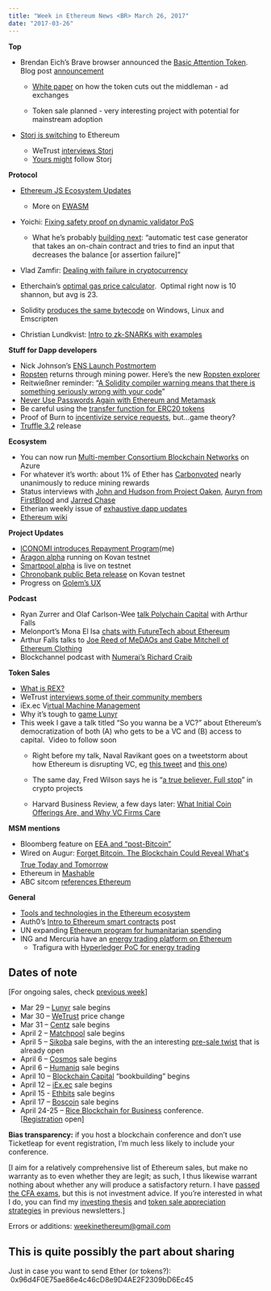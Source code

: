 ```yaml
---
title: "Week in Ethereum News <BR> March 26, 2017"
date: "2017-03-26"
---
```


**Top**  

- Brendan Eich’s Brave browser announced the [Basic Attention Token](https://t.umblr.com/redirect?z=https%3A%2F%2Fbasicattentiontoken.org%2F&t=YWMxYzU5M2U3MmZlNDM2MWM3YTczNzU3MmRlNDFmYzU3YjJhM2MzMix2RDFURmxiNw%3D%3D&b=t%3AQ8svKXOQOFn4j1wJ-IeWRA&p=https%3A%2F%2Fwww.weekinethereum.com%2Fpost%2F158960730543%2Fmarch-26-2017&m=0). Blog post [announcement](https://t.umblr.com/redirect?z=https%3A%2F%2Fmedium.com%2F%40AttentionToken%2Fannouncing-a-new-blockchain-based-digital-advertising-platform-775203933c44&t=ZmQ1ODY0NTA5MzY3ODkxNWEzZmIwY2NlYjFlZGQ5NTIzZjA4MTdkMyx2RDFURmxiNw%3D%3D&b=t%3AQ8svKXOQOFn4j1wJ-IeWRA&p=https%3A%2F%2Fwww.weekinethereum.com%2Fpost%2F158960730543%2Fmarch-26-2017&m=0)
    - [White paper](https://t.umblr.com/redirect?z=https%3A%2F%2Fbasicattentiontoken.org%2Fwp-content%2Fuploads%2F2017%2F03%2FBasicAttentionTokenWhitePaper_032117.pdf&t=NGQ1OGEzZWZiYjdkZjRhOWZmYWYxZWIyOTQ3YzI0ZjY4ZWFhNjgwMix2RDFURmxiNw%3D%3D&b=t%3AQ8svKXOQOFn4j1wJ-IeWRA&p=https%3A%2F%2Fwww.weekinethereum.com%2Fpost%2F158960730543%2Fmarch-26-2017&m=0) on how the token cuts out the middleman - ad exchanges  
        
    - Token sale planned - very interesting project with potential for mainstream adoption  
        
- [Storj is switching](https://t.umblr.com/redirect?z=http%3A%2F%2Fblog.storj.io%2Fpost%2F158740607128%2Fmigration-from-counterparty-to-ethereum&t=NmJjM2E1YWU0ZjczYzg2YmI1MmIyMDAzNjBlZWI1NGVkNzQwNmVjZix2RDFURmxiNw%3D%3D&b=t%3AQ8svKXOQOFn4j1wJ-IeWRA&p=https%3A%2F%2Fwww.weekinethereum.com%2Fpost%2F158960730543%2Fmarch-26-2017&m=0) to Ethereum
    - WeTrust [interviews Storj](https://t.umblr.com/redirect?z=https%3A%2F%2Fmedium.com%2Fwetrust-blog%2Fan-interview-with-shawn-wilkison-ceo-cto-of-storj-e7dbab8fb7f5&t=OGUwYWU3NjRmNTExZjNmMDRiMDQ3YWExZGU1MDkxY2Y4MWQ4YWE5OSx2RDFURmxiNw%3D%3D&b=t%3AQ8svKXOQOFn4j1wJ-IeWRA&p=https%3A%2F%2Fwww.weekinethereum.com%2Fpost%2F158960730543%2Fmarch-26-2017&m=0) 
    - [Yours might](https://twitter.com/ryanxcharles/status/846368708448550913) follow Storj  
        

**Protocol**

- [Ethereum JS Ecosystem Updates](https://t.umblr.com/redirect?z=https%3A%2F%2Fblog.ethereum.org%2F2017%2F03%2F21%2Fethereum-js-ecosystem-updates%2F&t=MzNmNzg3NGZmMWMzZDk4OTdkODgxYjZjN2VlNDAxMmViMmQ2MzBlNix2RDFURmxiNw%3D%3D&b=t%3AQ8svKXOQOFn4j1wJ-IeWRA&p=https%3A%2F%2Fwww.weekinethereum.com%2Fpost%2F158960730543%2Fmarch-26-2017&m=0)
    - More on [EWASM](https://t.umblr.com/redirect?z=https%3A%2F%2Fwww.reddit.com%2Fr%2Fethtrader%2Fcomments%2F60s79u%2Fewasm_can_someone_here_explain_why_it_would_be%2Fdf9o4h1%2F%3Fcontext%3D3&t=YjBiODBiMWNkYWI2Njg3Mjg2NGYwODkxZDdmOTZmZjYzYmQ3YjNlYyx2RDFURmxiNw%3D%3D&b=t%3AQ8svKXOQOFn4j1wJ-IeWRA&p=https%3A%2F%2Fwww.weekinethereum.com%2Fpost%2F158960730543%2Fmarch-26-2017&m=0)  
        
- Yoichi: [Fixing safety proof on dynamic validator PoS](https://t.umblr.com/redirect?z=https%3A%2F%2Fmedium.com%2F%40pirapira%2Ffixing-safety-proof-on-dynamic-validator-pos-5d8d463d8ae8%23.7s6n9syzd&t=MWE1ZDUyOGJmNmE4ZGZkMTI1M2U4NjBmMWJhZDFhYzBmY2MxNTlhMCx2RDFURmxiNw%3D%3D&b=t%3AQ8svKXOQOFn4j1wJ-IeWRA&p=https%3A%2F%2Fwww.weekinethereum.com%2Fpost%2F158960730543%2Fmarch-26-2017&m=0)
    - What he’s probably [building next](https://t.umblr.com/redirect?z=https%3A%2F%2Fwww.reddit.com%2Fr%2Fethereum%2Fcomments%2F60p42j%2Ffixing_safety_proof_on_dynamic_validator_pos%2Fdf98em3%2F&t=NDI5OWRjYjMwMTQ3NWNiMTE4NjZhYWE0NzIwZGZiNjM0ZDgzMGFjZCx2RDFURmxiNw%3D%3D&b=t%3AQ8svKXOQOFn4j1wJ-IeWRA&p=https%3A%2F%2Fwww.weekinethereum.com%2Fpost%2F158960730543%2Fmarch-26-2017&m=0): “automatic test case generator that takes an on-chain contract and tries to find an input that decreases the balance \[or assertion failure\]”  
        
- Vlad Zamfir: [Dealing with failure in cryptocurrency](https://t.umblr.com/redirect?z=https%3A%2F%2Fmedium.com%2F%40Vlad_Zamfir%2Fdealing-with-failure-in-cryptocurrency-463475da83e5&t=MjIwOGQyZDUzYTA3MDE3N2JlMzhmYmE4OTgyMTYzODFhOGFmMDAxMyx2RDFURmxiNw%3D%3D&b=t%3AQ8svKXOQOFn4j1wJ-IeWRA&p=https%3A%2F%2Fwww.weekinethereum.com%2Fpost%2F158960730543%2Fmarch-26-2017&m=0)
- Etherchain’s [optimal gas price calculator](https://t.umblr.com/redirect?z=https%3A%2F%2Fetherchain.org%2Fstatistics%2FgasPrice&t=MjUyYTI3MjBiY2FmNzYwZmFiZjk4YjdkMDZmODYwZmRhMTEzNDhiOSx2RDFURmxiNw%3D%3D&b=t%3AQ8svKXOQOFn4j1wJ-IeWRA&p=https%3A%2F%2Fwww.weekinethereum.com%2Fpost%2F158960730543%2Fmarch-26-2017&m=0).  Optimal right now is 10 shannon, but avg is 23.
- Solidity [produces the same bytecode](https://t.umblr.com/redirect?z=https%3A%2F%2Fgithub.com%2Fethereum%2Fsolidity-test-bytecode%2Ftree%2Fmaster%2F606ae75bc6b30f0a9cb9f394fe090461c4f7c939&t=OWQ1YTFiNGI4MWVkZmRjYWFiZWUxZTIyZjgwMGJkY2U4YTM3ZjY5OCx2RDFURmxiNw%3D%3D&b=t%3AQ8svKXOQOFn4j1wJ-IeWRA&p=https%3A%2F%2Fwww.weekinethereum.com%2Fpost%2F158960730543%2Fmarch-26-2017&m=0) on Windows, Linux and Emscripten
- Christian Lundkvist: [Intro to zk-SNARKs with examples](https://t.umblr.com/redirect?z=https%3A%2F%2Fmedia.consensys.net%2Fintroduction-to-zksnarks-with-examples-3283b554fc3b&t=MzI1ODFhMWEwY2RmYzQ3Y2ZiOWJjOTE4ZDkzNGQ3MzcwZmNmNmIzYyx2RDFURmxiNw%3D%3D&b=t%3AQ8svKXOQOFn4j1wJ-IeWRA&p=https%3A%2F%2Fwww.weekinethereum.com%2Fpost%2F158960730543%2Fmarch-26-2017&m=0)

**Stuff for Dapp developers**

- Nick Johnson’s [ENS Launch Postmortem](https://t.umblr.com/redirect?z=https%3A%2F%2Fdocs.google.com%2Fdocument%2Fd%2F1Xr6JELHHWb5ONl_WvJDmIwbfShTgWpMqiNRag2IdmLI%2Fedit%3Fusp%3Dsharing&t=YzdhYmIzNjBkZGVhNjZjMmY1M2Q5NWQyOGI2NGE5MGJlM2FlNGNiYix2RDFURmxiNw%3D%3D&b=t%3AQ8svKXOQOFn4j1wJ-IeWRA&p=https%3A%2F%2Fwww.weekinethereum.com%2Fpost%2F158960730543%2Fmarch-26-2017&m=0)
- [Ropsten](https://t.umblr.com/redirect?z=https%3A%2F%2Fgithub.com%2Fethereum%2Fropsten%2Fblob%2Fmaster%2Frevival.md&t=YWJmMzM3ODYwYzdiYWUwOTkzZjkxMGFlNWZmZGY2ZGQzMzI4NDk0MCx2RDFURmxiNw%3D%3D&b=t%3AQ8svKXOQOFn4j1wJ-IeWRA&p=https%3A%2F%2Fwww.weekinethereum.com%2Fpost%2F158960730543%2Fmarch-26-2017&m=0) returns through mining power. Here’s the new [Ropsten explorer](https://t.umblr.com/redirect?z=https%3A%2F%2Fropsten.etherscan.io%2F&t=ZGQwZjc3OTA3NGZlOGViMmYwZjMwMzY3MWFiZjBiYjVmNTViYmZlNyx2RDFURmxiNw%3D%3D&b=t%3AQ8svKXOQOFn4j1wJ-IeWRA&p=https%3A%2F%2Fwww.weekinethereum.com%2Fpost%2F158960730543%2Fmarch-26-2017&m=0)
- Reitwießner reminder: “[A Solidity compiler warning means that there is something seriously wrong with your code](https://t.umblr.com/redirect?z=https%3A%2F%2Fwww.reddit.com%2Fr%2Fethereum%2Fcomments%2F610x5e%2Fquick_reminder_a_solidity_compiler_warning_means%2F&t=ZWY3Y2Q3NjViNWUxZjRlZTYyM2QwZjllZTY1YzVjYTFiYzE4NWZhYix2RDFURmxiNw%3D%3D&b=t%3AQ8svKXOQOFn4j1wJ-IeWRA&p=https%3A%2F%2Fwww.weekinethereum.com%2Fpost%2F158960730543%2Fmarch-26-2017&m=0)”
- [Never Use Passwords Again with Ethereum and Metamask](https://t.umblr.com/redirect?z=https%3A%2F%2Fmedium.com%2F%40asmiller1989%2Fnever-use-passwords-again-with-ethereum-and-metamask-b61c7e409f0d%23.5rj4k7rhz&t=YWMxM2U2MGZlYTNkOTQwMzAwM2QzMWY2Y2VmMTNjYTIyZTQyOGQyZSx2RDFURmxiNw%3D%3D&b=t%3AQ8svKXOQOFn4j1wJ-IeWRA&p=https%3A%2F%2Fwww.weekinethereum.com%2Fpost%2F158960730543%2Fmarch-26-2017&m=0)
- Be careful using the [transfer function for ERC20 tokens](https://t.umblr.com/redirect?z=https%3A%2F%2Fwww.reddit.com%2Fr%2Fethereum%2Fcomments%2F60ql37%2Fattention_be_careful_using_ethereum_tokens%2F&t=M2QzZWFiNmJjYzc3ZDRjYzU3ZTg4NmM4NTE1ZTFlNWY4MWQ0ZmMwMCx2RDFURmxiNw%3D%3D&b=t%3AQ8svKXOQOFn4j1wJ-IeWRA&p=https%3A%2F%2Fwww.weekinethereum.com%2Fpost%2F158960730543%2Fmarch-26-2017&m=0)
- Proof of Burn to [incentivize service requests](https://t.umblr.com/redirect?z=https%3A%2F%2Fwww.reddit.com%2Fr%2Fethereum%2Fcomments%2F61t5c8%2Fi_just_burned_1_eth_on_purpose_for_my_next_trick%2F&t=MTI0MjVhMzczN2JlMWViYWQyMjQ0ZTc0MTdhOWUyNzk4NmVlN2JiMyx2RDFURmxiNw%3D%3D&b=t%3AQ8svKXOQOFn4j1wJ-IeWRA&p=https%3A%2F%2Fwww.weekinethereum.com%2Fpost%2F158960730543%2Fmarch-26-2017&m=0), but…game theory?
- [Truffle 3.2](https://t.umblr.com/redirect?z=http%3A%2F%2Ftruffleframework.com%2Fblog%2Ftruffle-320-released&t=NzIxN2U1YmQyMTY2Mzg1NGQ1NjdjYjgwMmJiYzNlY2E1MTg0MDgyZix2RDFURmxiNw%3D%3D&b=t%3AQ8svKXOQOFn4j1wJ-IeWRA&p=https%3A%2F%2Fwww.weekinethereum.com%2Fpost%2F158960730543%2Fmarch-26-2017&m=0) release

**Ecosystem**

- You can now run [Multi-member Consortium Blockchain Networks](https://t.umblr.com/redirect?z=https%3A%2F%2Fazure.microsoft.com%2Fen-us%2Fblog%2Fmulti-member-consortium-blockchain-networks-on-azure%2F&t=YWIyMWNmNzBlZTgwYWY3MmYxMTJhOTk5YTU3ZWNlMjY4ZWViM2FlNSx2RDFURmxiNw%3D%3D&b=t%3AQ8svKXOQOFn4j1wJ-IeWRA&p=https%3A%2F%2Fwww.weekinethereum.com%2Fpost%2F158960730543%2Fmarch-26-2017&m=0) on Azure
- For whatever it’s worth: about 1% of Ether has [Carbonvoted](https://t.umblr.com/redirect?z=http%3A%2F%2Fwww.carbonvote.com%2F&t=Yzk2OTJmMTk4YTRkNDViZDE3OTRhZmNmMWVhMzJmMmZkMTAzNGM2OSx2RDFURmxiNw%3D%3D&b=t%3AQ8svKXOQOFn4j1wJ-IeWRA&p=https%3A%2F%2Fwww.weekinethereum.com%2Fpost%2F158960730543%2Fmarch-26-2017&m=0) nearly unanimously to reduce mining rewards
- Status interviews with [John and Hudson from Project Oaken](https://t.umblr.com/redirect?z=https%3A%2F%2Fblog.status.im%2Fethereum-dapp-creators-issue-04-project-oaken-4bb157eeeefd&t=YWE5ZDRhZDE5YWVlMjRiYmQ1MzA4M2MyMGUwOWZlZWQxMjdmNTcyZCx2RDFURmxiNw%3D%3D&b=t%3AQ8svKXOQOFn4j1wJ-IeWRA&p=https%3A%2F%2Fwww.weekinethereum.com%2Fpost%2F158960730543%2Fmarch-26-2017&m=0), [Auryn from FirstBlood](https://t.umblr.com/redirect?z=https%3A%2F%2Fblog.status.im%2Fethereum-dapp-creators-issue-03-firstblood-34c4879f7342&t=NjFlNTQxNjI4NTY2YzdkZTQ3OTk2YWRkZmU5YzJmODgwZjZiOTliNSx2RDFURmxiNw%3D%3D&b=t%3AQ8svKXOQOFn4j1wJ-IeWRA&p=https%3A%2F%2Fwww.weekinethereum.com%2Fpost%2F158960730543%2Fmarch-26-2017&m=0) and [Jarred Chase](https://t.umblr.com/redirect?z=https%3A%2F%2Fblog.status.im%2Fethereum-contributors-series-issue-03-jarred-chase-314aaf17c78a&t=ZGEyOGMzNmIzZGQ4ODQxZmJiMjlmMmQzNTM5NzliMWY3MTRjYzExOCx2RDFURmxiNw%3D%3D&b=t%3AQ8svKXOQOFn4j1wJ-IeWRA&p=https%3A%2F%2Fwww.weekinethereum.com%2Fpost%2F158960730543%2Fmarch-26-2017&m=0)
- Etherian weekly issue of [exhaustive dapp updates](https://t.umblr.com/redirect?z=https%3A%2F%2Ftheetherian.wordpress.com%2F2017%2F03%2F26%2Fthe-etherian-sunday-march-26th-2017%2F&t=ZTEwYWJhMzJkM2YxYjIyYTU3N2RhMmMyY2I1ZmYzYzMyYzllYjE3OCx2RDFURmxiNw%3D%3D&b=t%3AQ8svKXOQOFn4j1wJ-IeWRA&p=https%3A%2F%2Fwww.weekinethereum.com%2Fpost%2F158960730543%2Fmarch-26-2017&m=0)
- [Ethereum wiki](https://t.umblr.com/redirect?z=https%3A%2F%2Ftheethereum.wiki%2Fw%2Findex.php%2FMain_Page&t=ZjAyZjFhMDljZDIwOGMzYWY2YjNlODJmMzhjNzk4NGRiYWMxMjQyYix2RDFURmxiNw%3D%3D&b=t%3AQ8svKXOQOFn4j1wJ-IeWRA&p=https%3A%2F%2Fwww.weekinethereum.com%2Fpost%2F158960730543%2Fmarch-26-2017&m=0)

**Project Updates**

- [ICONOMI introduces Repayment Program](https://t.umblr.com/redirect?z=https%3A%2F%2Fmedium.com%2Ficonominet%2Ficonomi-introduces-repayment-programme-54bfa449d458&t=ODRmNmI4ZGI4ZmJmZTEzOGRlODNlY2NjMjBjOWY4ZGRkM2ViNWQ5NCx2RDFURmxiNw%3D%3D&b=t%3AQ8svKXOQOFn4j1wJ-IeWRA&p=https%3A%2F%2Fwww.weekinethereum.com%2Fpost%2F158960730543%2Fmarch-26-2017&m=0)(me)
- [Aragon alpha](https://t.umblr.com/redirect?z=https%3A%2F%2Fblog.aragon.one%2Freleasing-aragon-alpha-602284a5380c&t=ZGM2YzY5NTQ2ZDhjMjMwNTdlNDlmNDMzYjc0OWUzYTk1NmYxOTg0MSx2RDFURmxiNw%3D%3D&b=t%3AQ8svKXOQOFn4j1wJ-IeWRA&p=https%3A%2F%2Fwww.weekinethereum.com%2Fpost%2F158960730543%2Fmarch-26-2017&m=0) running on Kovan testnet
- [Smartpool alpha](https://t.umblr.com/redirect?z=https%3A%2F%2Fmedium.com%2Fsmartpool%2Fsmartpool-alpha-release-472d60f1ef7b%23.hknzzc8ss&t=MThjMTdiZDJmN2QyOTdjMzA1MDg0NTE5ZjA1MTkwZDk2YjU2YzEzZSx2RDFURmxiNw%3D%3D&b=t%3AQ8svKXOQOFn4j1wJ-IeWRA&p=https%3A%2F%2Fwww.weekinethereum.com%2Fpost%2F158960730543%2Fmarch-26-2017&m=0) is live on testnet
- [Chronobank public Beta release](https://t.umblr.com/redirect?z=https%3A%2F%2Fblog.chronobank.io%2Fchronobank-dev-update-7-49b387396b2c%23.ue4gmvu8i&t=OTI1MmUyMmM2YjQyOGIzMWE5NjhjNjc2MjY4MGNjYzUwNmQzZGIzMCx2RDFURmxiNw%3D%3D&b=t%3AQ8svKXOQOFn4j1wJ-IeWRA&p=https%3A%2F%2Fwww.weekinethereum.com%2Fpost%2F158960730543%2Fmarch-26-2017&m=0) on Kovan testnet
- Progress on [Golem’s UX](https://t.umblr.com/redirect?z=https%3A%2F%2Fblog.golemproject.net%2Fprogress-on-golems-ux-f1f3d79f3b57%23.2pk54kxgv&t=MDVmNmVmMjAyMDgxMWRiNzY0OTk4ZGQzZjQ5MDY5MzhmMzYzZWEyNyx2RDFURmxiNw%3D%3D&b=t%3AQ8svKXOQOFn4j1wJ-IeWRA&p=https%3A%2F%2Fwww.weekinethereum.com%2Fpost%2F158960730543%2Fmarch-26-2017&m=0)

**Podcast**

- Ryan Zurrer and Olaf Carlson-Wee [talk Polychain Capital](https://t.umblr.com/redirect?z=https%3A%2F%2Fsoundcloud.com%2Farthurfalls%2Fthe-ether-review-59-money&t=MWU5ZTFlY2I2ODJlZDQ4MjAwMDZkY2ZiM2E2NDNjNGI1MTU2MDI5Nyx2RDFURmxiNw%3D%3D&b=t%3AQ8svKXOQOFn4j1wJ-IeWRA&p=https%3A%2F%2Fwww.weekinethereum.com%2Fpost%2F158960730543%2Fmarch-26-2017&m=0) with Arthur Falls
- Melonport’s Mona El Isa [chats with FutureTech about Ethereum](https://t.umblr.com/redirect?z=http%3A%2F%2Fwww.futuretechpodcast.com%2Fpodcasts%2Fis-ethereum-the-better-blockchain-technology%2F&t=NzdkNjMxOTgwMmI5YTEzNmY3NTM4MGU4NTVlN2QwNjI0OTVhYWE5NCx2RDFURmxiNw%3D%3D&b=t%3AQ8svKXOQOFn4j1wJ-IeWRA&p=https%3A%2F%2Fwww.weekinethereum.com%2Fpost%2F158960730543%2Fmarch-26-2017&m=0)
- Arthur Falls talks to [Joe Reed of MeDAOs and Gabe Mitchell of Ethereum Clothing](https://t.umblr.com/redirect?z=https%3A%2F%2Fetherreview.info%2Fthe-ether-review-60-medaos-crypto-branding-beab5a8ca4d2&t=NzJkYjJmZGVmNTFlZDhmNzg1NzBmOTg4ZTdlYzQyNmIwN2M4YmRlNyx2RDFURmxiNw%3D%3D&b=t%3AQ8svKXOQOFn4j1wJ-IeWRA&p=https%3A%2F%2Fwww.weekinethereum.com%2Fpost%2F158960730543%2Fmarch-26-2017&m=0)
- Blockchannel podcast with [Numerai’s Richard Craib](https://t.umblr.com/redirect?z=https%3A%2F%2Fsoundcloud.com%2Fblockchannelshow%2Fepisode-15-a-hedge-on-ethereum-with-numerai&t=NzZkOTdiZDI2ZjYzNTFkNWIyNjI5MjMyMmU2ODkzNGJmMzg5NDFiOSx2RDFURmxiNw%3D%3D&b=t%3AQ8svKXOQOFn4j1wJ-IeWRA&p=https%3A%2F%2Fwww.weekinethereum.com%2Fpost%2F158960730543%2Fmarch-26-2017&m=0)

**Token Sales**

- [What is REX?](https://t.umblr.com/redirect?z=https%3A%2F%2Fblog.rexmls.com%2Fwhat-is-rex-498baf6c5d79&t=N2UwZjU0ZGJjZDA1YTNiNDc3NWVkMGZhMGE5MmViNzU4NDlmNDU2Nyx2RDFURmxiNw%3D%3D&b=t%3AQ8svKXOQOFn4j1wJ-IeWRA&p=https%3A%2F%2Fwww.weekinethereum.com%2Fpost%2F158960730543%2Fmarch-26-2017&m=0)
- WeTrust [interviews some of their community members](https://t.umblr.com/redirect?z=https%3A%2F%2Fmedium.com%2Fwetrust-blog%2Fwetrust-talks-blockchain-with-our-community-members-1594fe07eba1&t=M2Q2OGVmNmFlY2VmMTUxYWFmYmFkMWZiODY4OWU0NWIxOGE5N2U4Yyx2RDFURmxiNw%3D%3D&b=t%3AQ8svKXOQOFn4j1wJ-IeWRA&p=https%3A%2F%2Fwww.weekinethereum.com%2Fpost%2F158960730543%2Fmarch-26-2017&m=0)
- iEx.ec V[irtual Machine Management](https://t.umblr.com/redirect?z=http%3A%2F%2Fiex.ec%2F%3Fp%3D705&t=ZDcyMDllODVmMjUwODZmMjU2ZjE3Mjc1MDc1YjRmMDgxYWUyMGIwNCx2RDFURmxiNw%3D%3D&b=t%3AQ8svKXOQOFn4j1wJ-IeWRA&p=https%3A%2F%2Fwww.weekinethereum.com%2Fpost%2F158960730543%2Fmarch-26-2017&m=0)
- Why it’s tough to [game Lunyr](https://t.umblr.com/redirect?z=https%3A%2F%2Fmedium.com%2F%40csmith4201024%2Fwhy-you-cant-game-the-lunyr-system-8a2f05d41166%23.hagdf5xzi&t=N2E2YWFlNjJiN2I0YTcwZWJhMGVhNzMwMmU2MjQ0Mzg4Y2JjZjVlNCx2RDFURmxiNw%3D%3D&b=t%3AQ8svKXOQOFn4j1wJ-IeWRA&p=https%3A%2F%2Fwww.weekinethereum.com%2Fpost%2F158960730543%2Fmarch-26-2017&m=0)
- This week I gave a talk titled “So you wanna be a VC?” about Ethereum’s democratization of both (A) who gets to be a VC and (B) access to capital.  Video to follow soon
    - Right before my talk, Naval Ravikant goes on a tweetstorm about how Ethereum is disrupting VC, eg [this tweet](https://twitter.com/naval/status/843715962243178496) and [this one](https://twitter.com/naval/status/843857543424229376))  
        
    - The same day, Fred Wilson says he is “[a true believer. Full stop](https://t.umblr.com/redirect?z=http%3A%2F%2Fdisq.us%2Fp%2F1h4iu70&t=NmEyZjA1MTc4NDAxYWQxOWFkMWExNmQ4ZWRmNjYzN2YyMTRjNWFlZCx2RDFURmxiNw%3D%3D&b=t%3AQ8svKXOQOFn4j1wJ-IeWRA&p=https%3A%2F%2Fwww.weekinethereum.com%2Fpost%2F158960730543%2Fmarch-26-2017&m=0)” in crypto projects  
        
    - Harvard Business Review, a few days later: [What Initial Coin Offerings Are, and Why VC Firms Care](https://t.umblr.com/redirect?z=https%3A%2F%2Fhbr.org%2F2017%2F03%2Fwhat-initial-coin-offerings-are-and-why-vc-firms-care&t=NWRiM2U2OGJkMmRiMzkwZTk4OGEyYzQ4ZWUxNWZmNThlNjkzN2U2NSx2RDFURmxiNw%3D%3D&b=t%3AQ8svKXOQOFn4j1wJ-IeWRA&p=https%3A%2F%2Fwww.weekinethereum.com%2Fpost%2F158960730543%2Fmarch-26-2017&m=0)  
        

**MSM mentions**

- Bloomberg feature on [EEA and “post-Bitcoin”](https://t.umblr.com/redirect?z=https%3A%2F%2Fwww.bloomberg.com%2Fnews%2Farticles%2F2017-03-23%2Fpost-bitcoin-technology-has-geeks-giants-and-hackers-excited&t=NjIxOTA0MzY3NjE2MDM0NDBkODdiM2U0OGNkNTAxOTk2M2ZhNjhmYyx2RDFURmxiNw%3D%3D&b=t%3AQ8svKXOQOFn4j1wJ-IeWRA&p=https%3A%2F%2Fwww.weekinethereum.com%2Fpost%2F158960730543%2Fmarch-26-2017&m=0)
- Wired on Augur: [Forget Bitcoin. The Blockchain Could Reveal What'&#128;&#153;s True Today and Tomorrow](https://t.umblr.com/redirect?z=https%3A%2F%2Fwww.wired.com%2F%3Fp%3D2166018&t=NGI4MzdjMTI0Y2Y1Mzc3YjIxY2Q1NjhiMzAwNWIwYTU1NGU2MWRhOSx2RDFURmxiNw%3D%3D&b=t%3AQ8svKXOQOFn4j1wJ-IeWRA&p=https%3A%2F%2Fwww.weekinethereum.com%2Fpost%2F158960730543%2Fmarch-26-2017&m=0)
- Ethereum in [Mashable](https://t.umblr.com/redirect?z=http%3A%2F%2Fmashable.com%2F2017%2F03%2F24%2Fethereum-bitcoin-explainer%2F&t=MWM0YjAwYjVjZjI3ODkzN2QzZjM5MmJkNDQ2NjU5ZmQ1M2JlN2E2Nyx2RDFURmxiNw%3D%3D&b=t%3AQ8svKXOQOFn4j1wJ-IeWRA&p=https%3A%2F%2Fwww.weekinethereum.com%2Fpost%2F158960730543%2Fmarch-26-2017&m=0)
- ABC sitcom [references Ethereum](https://t.umblr.com/redirect?z=https%3A%2F%2Fwww.reddit.com%2Fr%2Fethereum%2Fcomments%2F618vk9%2Fany_else_hear_the_ethereum_reference_on_abcs_the%2F&t=MDNjNWUyNzNmNmEyYzcyZDFlNGQ4N2NhMmIzZjkxNmEzMTM3ZDM0OSx2RDFURmxiNw%3D%3D&b=t%3AQ8svKXOQOFn4j1wJ-IeWRA&p=https%3A%2F%2Fwww.weekinethereum.com%2Fpost%2F158960730543%2Fmarch-26-2017&m=0)

**General**

- [Tools and technologies in the Ethereum ecosystem](https://t.umblr.com/redirect?z=https%3A%2F%2Fmedium.com%2F%40mvmurthy%2Fe5b7e5060eb9%23.wue2i5yxy&t=NTcxOTk1OTZkZWU4NDhiNmE1ZWE5MGY3YjgxNzRjOGNmNzQ4M2JmZix2RDFURmxiNw%3D%3D&b=t%3AQ8svKXOQOFn4j1wJ-IeWRA&p=https%3A%2F%2Fwww.weekinethereum.com%2Fpost%2F158960730543%2Fmarch-26-2017&m=0)
- Auth0’s [Intro to Ethereum smart contracts](https://t.umblr.com/redirect?z=https%3A%2F%2Fauth0.com%2Fblog%2Fan-introduction-to-ethereum-and-smart-contracts-part-2&t=Mzc1NjkwOTRlN2U2MjAyNGE4NzMyNWM4OGEwOWRkZDk2ZWMwZjhlZix2RDFURmxiNw%3D%3D&b=t%3AQ8svKXOQOFn4j1wJ-IeWRA&p=https%3A%2F%2Fwww.weekinethereum.com%2Fpost%2F158960730543%2Fmarch-26-2017&m=0) post
- UN expanding [Ethereum program for humanitarian spending](https://t.umblr.com/redirect?z=http%3A%2F%2Finnovation.wfp.org%2Fblog%2Fblockchain-crypto-assistance-wfp&t=MTI0YzlmYzgzYWUyMzMwMGU3NmE1ZTczY2Y5NmExYWFjNDVlYjk2YSx2RDFURmxiNw%3D%3D&b=t%3AQ8svKXOQOFn4j1wJ-IeWRA&p=https%3A%2F%2Fwww.weekinethereum.com%2Fpost%2F158960730543%2Fmarch-26-2017&m=0)
- ING and Mercuria have an [energy trading platform on Ethereum](https://t.umblr.com/redirect?z=https%3A%2F%2Fwww.ingwb.com%2Finsights%2Fnews%2F2017%2Fcompelling-results-for-blockchain-oil-trade-test-ing-and-societe-generale&t=NWY2YWE0ZjZhMzFjZDBmYzJhNGY5YjFkY2EwNmQ0OTA4Mjk1OTQ1ZCx2RDFURmxiNw%3D%3D&b=t%3AQ8svKXOQOFn4j1wJ-IeWRA&p=https%3A%2F%2Fwww.weekinethereum.com%2Fpost%2F158960730543%2Fmarch-26-2017&m=0)
    - Trafigura with [Hyperledger PoC for energy trading](https://t.umblr.com/redirect?z=https%3A%2F%2Fwww.ft.com%2Fcontent%2Fe088e0b6-131c-11e7-b0c1-37e417ee6c76&t=OTdhZThmNmIzMDI0NjY3MzRhZTFjZDk1NmMzMzE0MDJiYTlhMmJhZSx2RDFURmxiNw%3D%3D&b=t%3AQ8svKXOQOFn4j1wJ-IeWRA&p=https%3A%2F%2Fwww.weekinethereum.com%2Fpost%2F158960730543%2Fmarch-26-2017&m=0)  
        

## Dates of note

\[For ongoing sales, check [previous week](http://www.weekinethereum.com/post/158622728803/march-19-2017)\]  

- Mar 29 – [Lunyr](https://t.umblr.com/redirect?z=https%3A%2F%2Flunyr.com%2F&t=MDUwYWZjODEzMzBmMDc5ODA0Zjk4ZGU4YzU5NGY4ZWFlZjg2MGZmZSx2RDFURmxiNw%3D%3D&b=t%3AQ8svKXOQOFn4j1wJ-IeWRA&p=https%3A%2F%2Fwww.weekinethereum.com%2Fpost%2F158960730543%2Fmarch-26-2017&m=0) sale begins
- Mar 30 – [WeTrust](https://t.umblr.com/redirect?z=https%3A%2F%2Fwww.wetrust.io%2F&t=M2U4MTliMzk4YWQ4MGUwMWJjZTZiYWY4YzZiMzQxM2M2OWYyZGYwYSx2RDFURmxiNw%3D%3D&b=t%3AQ8svKXOQOFn4j1wJ-IeWRA&p=https%3A%2F%2Fwww.weekinethereum.com%2Fpost%2F158960730543%2Fmarch-26-2017&m=0) price change
- Mar 31 – [Centz](https://t.umblr.com/redirect?z=https%3A%2F%2Fico.centz.net%2F&t=MWI3M2YzZDhkNWVkYzA0ZjhiMTI5MTJjM2I4NTJlYTUzMjJjZDU1MSx2RDFURmxiNw%3D%3D&b=t%3AQ8svKXOQOFn4j1wJ-IeWRA&p=https%3A%2F%2Fwww.weekinethereum.com%2Fpost%2F158960730543%2Fmarch-26-2017&m=0) sale begins
- April 2 – [Matchpool](https://t.umblr.com/redirect?z=http%3A%2F%2Fmatchpool.co%2Fcrowdfund%2F&t=NzMzZmRmNjA5ZGI2OWZhZWI2Njg1YmU1NzI1OTIyYzdmZTJjOTQzMyx2RDFURmxiNw%3D%3D&b=t%3AQ8svKXOQOFn4j1wJ-IeWRA&p=https%3A%2F%2Fwww.weekinethereum.com%2Fpost%2F158960730543%2Fmarch-26-2017&m=0) sale begins
- April 5 – [Sikoba](https://t.umblr.com/redirect?z=http%3A%2F%2Fwww.sikoba.com%2Fwww%2Findex.html&t=OGIzZTZlMjBiYmMwYWQzZjg4Y2QxNGVkNGE3MGJkY2JhMjAzNjY4Nyx2RDFURmxiNw%3D%3D&b=t%3AQ8svKXOQOFn4j1wJ-IeWRA&p=https%3A%2F%2Fwww.weekinethereum.com%2Fpost%2F158960730543%2Fmarch-26-2017&m=0) sale begins, with the an interesting [pre-sale twist](https://t.umblr.com/redirect?z=http%3A%2F%2Fwww.sikoba.com%2Fwww%2Fpresale%2Findex.html&t=NjJhZjQyNGUyZGQxNTIxMzgwMmZmNDU0ZjM3NzY3OTEyNjY0NGVlOSx2RDFURmxiNw%3D%3D&b=t%3AQ8svKXOQOFn4j1wJ-IeWRA&p=https%3A%2F%2Fwww.weekinethereum.com%2Fpost%2F158960730543%2Fmarch-26-2017&m=0) that is already open
- April 6 – [Cosmos](https://t.umblr.com/redirect?z=https%3A%2F%2Fcosmos.network%2F&t=Y2ZkMmQ5OGU4OGEyMGUxNTc2OGIwODAwMzBkOGRlNDM2M2YwYjdlYix2RDFURmxiNw%3D%3D&b=t%3AQ8svKXOQOFn4j1wJ-IeWRA&p=https%3A%2F%2Fwww.weekinethereum.com%2Fpost%2F158960730543%2Fmarch-26-2017&m=0) sale begins
- April 6 – [Humaniq](https://t.umblr.com/redirect?z=http%3A%2F%2Fwww.humaniq.co%2F&t=MjZjZGU2ZmYxMWIzYmIxMzNhNmI4NzdhNmFkZGVjMzUyNTE1ZGQ3Yyx2RDFURmxiNw%3D%3D&b=t%3AQ8svKXOQOFn4j1wJ-IeWRA&p=https%3A%2F%2Fwww.weekinethereum.com%2Fpost%2F158960730543%2Fmarch-26-2017&m=0) sale begins
- April 10 – [Blockchain Capital](https://t.umblr.com/redirect?z=https%3A%2F%2Fblockchaincapital.tokenhub.com%2F&t=OTZkNGM1MmIxOWE3MTJlMTQ4YTk5NmVmMjJkMDk3M2FhZDU1MDlhYyx2RDFURmxiNw%3D%3D&b=t%3AQ8svKXOQOFn4j1wJ-IeWRA&p=https%3A%2F%2Fwww.weekinethereum.com%2Fpost%2F158960730543%2Fmarch-26-2017&m=0) “bookbuilding” begins
- April 12 – [iEx.ec](https://t.umblr.com/redirect?z=http%3A%2F%2Fcrowdsale.iex.ec%2F&t=ZjgxN2QwMmVlM2M4OTY4YTNmMmUwOGFjNjk2YmU0ZjgyY2JmNzgxOSx2RDFURmxiNw%3D%3D&b=t%3AQ8svKXOQOFn4j1wJ-IeWRA&p=https%3A%2F%2Fwww.weekinethereum.com%2Fpost%2F158960730543%2Fmarch-26-2017&m=0) sale begins
- April 15 - [Ethbits](https://t.umblr.com/redirect?z=https%3A%2F%2Fico.ethbits.com%2F&t=ZWQ2YmE2OWZlNDAwMWVhMTg1ZWQwMWNjZjU4NDQxM2UwNWM1OWYxOSx2RDFURmxiNw%3D%3D&b=t%3AQ8svKXOQOFn4j1wJ-IeWRA&p=https%3A%2F%2Fwww.weekinethereum.com%2Fpost%2F158960730543%2Fmarch-26-2017&m=0) sale begins
- April 17 – [Boscoin](https://t.umblr.com/redirect?z=https%3A%2F%2Fwww.boscoin.io%2F&t=MDYzMGZlYjFjODcwNDE3NDIyNjZkNTc1NDc0YjlmYWI0MWRkMDZmOSx2RDFURmxiNw%3D%3D&b=t%3AQ8svKXOQOFn4j1wJ-IeWRA&p=https%3A%2F%2Fwww.weekinethereum.com%2Fpost%2F158960730543%2Fmarch-26-2017&m=0) sale begins
- April 24-25 – [Rice Blockchain for Business](https://t.umblr.com/redirect?z=https%3A%2F%2Fbusiness.rice.edu%2Fbusiness-and-blockchain&t=ZGI4ZTU3MGE2NmVhZDBjNWZjMmM0NmI0ZTEzNDc1YTE4MTY2MjdmZix2RDFURmxiNw%3D%3D&b=t%3AQ8svKXOQOFn4j1wJ-IeWRA&p=https%3A%2F%2Fwww.weekinethereum.com%2Fpost%2F158960730543%2Fmarch-26-2017&m=0) conference. \[[Registration](https://t.umblr.com/redirect?z=https%3A%2F%2Fricemba.wufoo.com%2Fforms%2Fzurr10n155r3jx%2F&t=NDgzZDdjYWYzZmQ1NTBiYTJjNzVhYzA1MmFlZmYxYjA0NDgwNmVmOSx2RDFURmxiNw%3D%3D&b=t%3AQ8svKXOQOFn4j1wJ-IeWRA&p=https%3A%2F%2Fwww.weekinethereum.com%2Fpost%2F158960730543%2Fmarch-26-2017&m=0) open\]

**Bias transparency:** if you host a blockchain conference and don’t use Ticketleap for event registration, I’m much less likely to include your conference.

\[I aim for a relatively comprehensive list of Ethereum sales, but make no warranty as to even whether they are legit; as such, I thus likewise warrant nothing about whether any will produce a satisfactory return. I have [passed the CFA exams](https://t.umblr.com/redirect?z=http%3A%2F%2Fwww.evanvanness.com%2Fpost%2F144767932386%2Fprepare-effectively-for-the-cfa-exam-how-to-skip&t=YWZjMzFlZGE3MmViZGNkNDUxYjY4YmQxNjZmYjc1MWZjYTJjZjEyZSx2RDFURmxiNw%3D%3D&b=t%3AQ8svKXOQOFn4j1wJ-IeWRA&p=https%3A%2F%2Fwww.weekinethereum.com%2Fpost%2F158960730543%2Fmarch-26-2017&m=0), but this is not investment advice. If you’re interested in what I do, you can find my [investing thesis](http://www.weekinethereum.com/post/155180529233/august-28-2016) and [token sale appreciation strategies](http://www.weekinethereum.com/post/155180207393/september-4-2016) in previous newsletters.\]

Errors or additions: weekinethereum@gmail.com    

## This is quite possibly the part about sharing  

Just in case you want to send Ether (or tokens?):  0x96d4F0E75ae86e4c46cD8e9D4AE2F2309bD6Ec45
